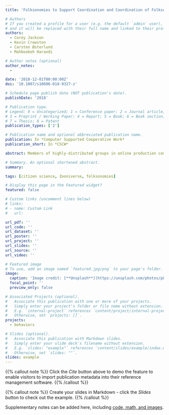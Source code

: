 ```yaml
---
title: 'Folksonomies to Support Coordination and Coordination of Folksonomies'

# Authors
# If you created a profile for a user (e.g. the default `admin` user), write the username (folder name) here
# and it will be replaced with their full name and linked to their profile.
authors:
  - Corey Jackson
  - Kevin Crowston 
  - Carsten Østerlund 
  - Mahboobeh Harandi 

# Author notes (optional)
author_notes:
  - 

date: '2018-12-01T00:00:00Z'
doi: '10.1007/s10606-018-9327-z'

# Schedule page publish date (NOT publication's date).
publishDate: '2018'

# Publication type.
# Legend: 0 = Uncategorized; 1 = Conference paper; 2 = Journal article;
# 3 = Preprint / Working Paper; 4 = Report; 5 = Book; 6 = Book section;
# 7 = Thesis; 8 = Patent
publication_types: ['2']

# Publication name and optional abbreviated publication name.
publication: In *Computer Supported Cooperative Work*
publication_short: In *CSCW*

abstract: Members of highly-distributed groups in online production communities face challenges in achieving coordinated action. Existing CSCW research highlights the importance of shared language and artifacts when coordinating actions in such settings. To better understand how such shared language and artifacts are, not only a guide for, but also a result of collaborative work we examine the development of folksonomies (i.e., volunteer-generated classification schemes) to support coordinated action. Drawing on structuration theory, we conceptualize a folksonomy as an interpretive schema forming a structure of signification. Our study is set in the context of an online citizen-science project, Gravity Spy, in which volunteers label "glitches" (noise events recorded by a scientific instrument) to identify and name novel classes of glitches. Through a multi-method study combining virtual and trace ethnography, we analyze folksonomies and the work of labelling as mutually constitutive, giving folksonomies a dual role: an emergent folksonomy supports the volunteers in labelling images at the same time that the individual work of labelling images supports the development of a folksonomy. However, our analysis suggests that the lack of supporting norms and authoritative resources (structures of legitimation and domination) undermines the power of the folksonomy and so the ability of volunteers to coordinate their decisions about naming novel glitch classes. 

# Summary. An optional shortened abstract.
summary: 

tags: [citizen science, Zooniverse, folksonomies]

# Display this page in the Featured widget?
featured: false

# Custom links (uncomment lines below)
# links:
# - name: Custom Link
#   url: 

url_pdf: ''
url_code: ''
url_dataset: ''
url_poster: ''
url_project: ''
url_slides: ''
url_source: ''
url_video: ''

# Featured image
# To use, add an image named `featured.jpg/png` to your page's folder.
image:
  caption: 'Image credit: [**Unsplash**](https://unsplash.com/photos/pLCdAaMFLTE)'
  focal_point: ''
  preview_only: false

# Associated Projects (optional).
#   Associate this publication with one or more of your projects.
#   Simply enter your project's folder or file name without extension.
#   E.g. `internal-project` references `content/project/internal-project/index.md`.
#   Otherwise, set `projects: []`.
projects:
  - behaviors

# Slides (optional).
#   Associate this publication with Markdown slides.
#   Simply enter your slide deck's filename without extension.
#   E.g. `slides: "example"` references `content/slides/example/index.md`.
#   Otherwise, set `slides: ""`.
slides: example
---
```


{{% callout note %}}
Click the _Cite_ button above to demo the feature to enable visitors to import publication metadata into their reference management software.
{{% /callout %}}

{{% callout note %}}
Create your slides in Markdown - click the _Slides_ button to check out the example.
{{% /callout %}}

Supplementary notes can be added here, including [code, math, and images](https://wowchemy.com/docs/writing-markdown-latex/).
